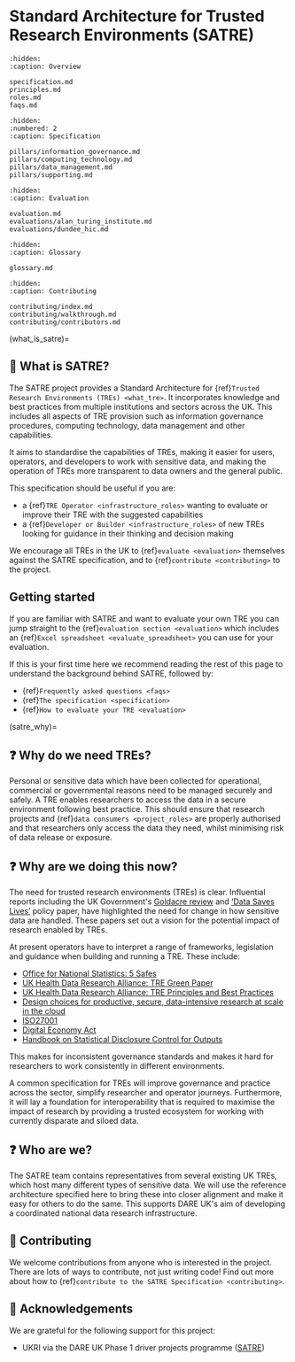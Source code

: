 # Standard Architecture for Trusted Research Environments (SATRE)

```{toctree}
:hidden:
:caption: Overview

specification.md
principles.md
roles.md
faqs.md
```

```{toctree}
:hidden:
:numbered: 2
:caption: Specification

pillars/information_governance.md
pillars/computing_technology.md
pillars/data_management.md
pillars/supporting.md
```

```{toctree}
:hidden:
:caption: Evaluation

evaluation.md
evaluations/alan_turing_institute.md
evaluations/dundee_hic.md
```

```{toctree}
:hidden:
:caption: Glossary

glossary.md
```

```{toctree}
:hidden:
:caption: Contributing

contributing/index.md
contributing/walkthrough.md
contributing/contributors.md
```

(what_is_satre)=

## 👀 What is SATRE?

The SATRE project provides a Standard Architecture for {ref}`Trusted Research Environments (TREs) <what_tre>`. 
It incorporates knowledge and best practices from multiple institutions and sectors across the UK. 
This includes all aspects of TRE provision such as information governance procedures, computing technology, data management and other capabilities.

It aims to standardise the capabilities of TREs, making it easier for users, operators, and developers to work with sensitive data, and making the operation of TREs more transparent to data owners and the general public.

This specification should be useful if you are:

- a {ref}`TRE Operator <infrastructure_roles>` wanting to evaluate or improve their TRE with the suggested capabilities
- a {ref}`Developer or Builder <infrastructure_roles>` of new TREs looking for guidance in their thinking and decision making

We encourage all TREs in the UK to {ref}`evaluate <evaluation>` themselves against the SATRE specification, and to {ref}`contribute <contributing>` to the project.

## Getting started

If you are familiar with SATRE and want to evaluate your own TRE you can jump straight to the {ref}`evaluation section <evaluation>` which includes an {ref}`Excel spreadsheet <evaluate_spreadsheet>` you can use for your evaluation.

If this is your first time here we recommend reading the rest of this page to understand the background behind SATRE, followed by:

- {ref}`Frequently asked questions <faqs>`
- {ref}`The specification <specification>`
- {ref}`How to evaluate your TRE <evaluation>`

(satre_why)=

## ❓ Why do we need TREs?
Personal or sensitive data which have been collected for operational, commercial or governmental reasons need to be managed securely and safely. 
A TRE enables researchers to access the data in a secure environment following best practice. 
This should ensure that research projects and {ref}`data consumers <project_roles>` are properly authorised and that researchers only access the data they need, whilst minimising risk of data release or exposure.


## ❓ Why are we doing this now?

<!-- Motivation: Why a TRE specification is needed/ useful and a description of the broader SATRE project, conception and goals -->

The need for trusted research environments (TREs) is clear. 
Influential reports including the UK Government's [Goldacre review](https://www.gov.uk/government/publications/better-broader-safer-using-health-data-for-research-and-analysis) and [‘Data Saves Lives’](https://www.gov.uk/government/publications/data-saves-lives-reshaping-health-and-social-care-with-data/data-saves-lives-reshaping-health-and-social-care-with-data) policy paper, have  highlighted the need for change in how sensitive data are handled. 
These papers set out a vision for the potential impact of research enabled by TREs.

 At present operators have to interpret a range of frameworks, legislation and guidance when building and running a TRE. 
  These include:
 - [Office for National Statistics: 5 Safes](https://blog.ons.gov.uk/2017/01/27/the-five-safes-data-privacy-at-ons/)
 - [UK Health Data Research Alliance: TRE Green Paper](https://zenodo.org/record/4594704)
 - [UK Health Data Research Alliance: TRE Principles and Best Practices](https://zenodo.org/record/5767586)
 - [Design choices for productive, secure, data-intensive research at scale in the cloud](https://arxiv.org/abs/1908.08737)
 - [ISO27001](https://www.iso.org/standard/27001)
 - [Digital Economy Act](https://www.legislation.gov.uk/ukpga/2017/30/contents/enacted)
 - [Handbook on Statistical Disclosure Control for Outputs](https://ukdataservice.ac.uk/app/uploads/thf_datareport_aw_web.pdf)
 
This makes for inconsistent governance standards and makes it hard for researchers to work consistently in different environments.

A common specification for TREs will improve governance and practice across the sector, simplify researcher and operator journeys. 
Furthermore, it will lay a foundation for interoperability that is required to maximise the impact of research by providing a trusted ecosystem for working with currently disparate and siloed data.

## ❓ Who are we?

The SATRE team contains representatives from several existing UK TREs, which host many different types of sensitive data.
We will use the reference architecture specified here to bring these into closer alignment and make it easy for others to do the same.
This supports DARE UK's aim of developing a coordinated national data research infrastructure.

## 👐 Contributing

We welcome contributions from anyone who is interested in the project.
There are lots of ways to contribute, not just writing code!
Find out more about how to {ref}`contribute to the SATRE Specification <contributing>`.

## 🙇 Acknowledgements

We are grateful for the following support for this project:

- UKRI via the DARE UK Phase 1 driver projects programme ([SATRE](https://dareuk.org.uk/driver-project-satre/))
